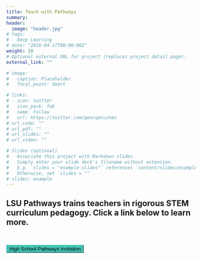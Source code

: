 ```yaml
---
title: Teach with Pathways
summary: 
header:
  image: "header.jpg"
# tags:
# - Deep Learning
# date: "2016-04-27T00:00:00Z"
weight: 20
# Optional external URL for project (replaces project detail page).
external_link: ""

# image:
#   caption: Placeholder
#   focal_point: Smart

# links:
# - icon: twitter
#   icon_pack: fab
#   name: Follow
#   url: https://twitter.com/georgecushen
# url_code: ""
# url_pdf: ""
# url_slides: ""
# url_video: ""

# Slides (optional).
#   Associate this project with Markdown slides.
#   Simply enter your slide deck's filename without extension.
#   E.g. `slides = "example-slides"` references `content/slides/example-slides.md`.
#   Otherwise, set `slides = ""`.
# slides: example
---
```


## LSU Pathways trains teachers in rigorous STEM curriculum pedagogy. Click a link below to learn more. 
<br>

<a href="High%20School%202021%20LSU%20Pathways%20Invitation.docx.pdf"><button style= "background-color:#44c3b4; border-color: #44c3b4"> High School Pathways Invitation </button></a> 


